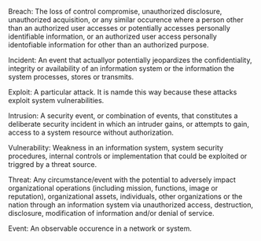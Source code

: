 Breach: The loss of control compromise, unauthorized disclosure, unauthorized acquisition, or any similar occurence where a person other than an authorized user accesses or potentially accesses personally identifiable information, or an authorized user access personally identofiable information for other than an authorized purpose.


Incident: An event that actuallyor potentially jeopardizes the confidentiality, integrity or availability of an information system or the information the system processes, stores or transmits.


Exploit: A particular attack. It is namde this way because these attacks exploit system vulnerabilities.


Intrusion: A security event, or combination of events, that constitutes a deliberate security incident in which an intruder gains, or attempts to gain, access to a system resource without authorization.


Vulnerability: Weakness in an information system, system security procedures, internal controls or implementation that could be exploited or triggred by a threat source.


Threat: Any circumstance/event with the potential to adversely impact organizational operations (including mission, functions, image or reputation), organizational assets, individuals, other organizations or the nation through an information system via unauthorized access, destruction, disclosure, modification of information and/or denial of service.


Event: An observable occurence in a network or system.